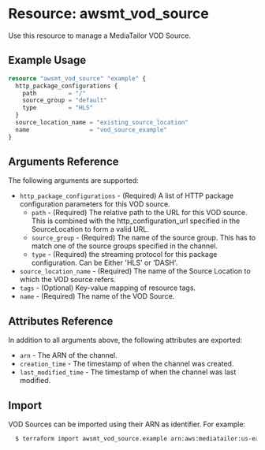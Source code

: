 # Resource: awsmt_vod_source

Use this resource to manage a MediaTailor VOD Source.


## Example Usage

```terraform
resource "awsmt_vod_source" "example" {
  http_package_configurations {
    path         = "/"
    source_group = "default"
    type         = "HLS"
  }
  source_location_name = "existing_source_location"
  name                 = "vod_source_example"
}
```

## Arguments Reference
The following arguments are supported:

* `http_package_configurations` - (Required) A list of HTTP package configuration parameters for this VOD source.
  * `path` - (Required) The relative path to the URL for this VOD source. This is combined with the http_configuration_url specified in the SourceLocation to form a valid URL.
  * `source_group` - (Required) The name of the source group. This has to match one of the source groups specified in the channel.
  * `type` - (Required) the streaming protocol for this package configuration. Can be Either 'HLS' or 'DASH'.
* `source_location_name` - (Required) The name of the Source Location to which the VOD source refers.
* `tags` - (Optional) Key-value mapping of resource tags.
* `name` - (Required) The name of the VOD Source.

## Attributes Reference
In addition to all arguments above, the following attributes are exported:

* `arn` - The ARN of the channel.
* `creation_time` - The timestamp of when the channel was created.
* `last_modified_time` - The timestamp of when the channel was last modified.

## Import

VOD Sources can be imported using their ARN as identifier. For example:

```sh
  $ terraform import awsmt_vod_source.example arn:aws:mediatailor:us-east-1:000000000000:vodSource/sourceLocationName/VodSourceName
```